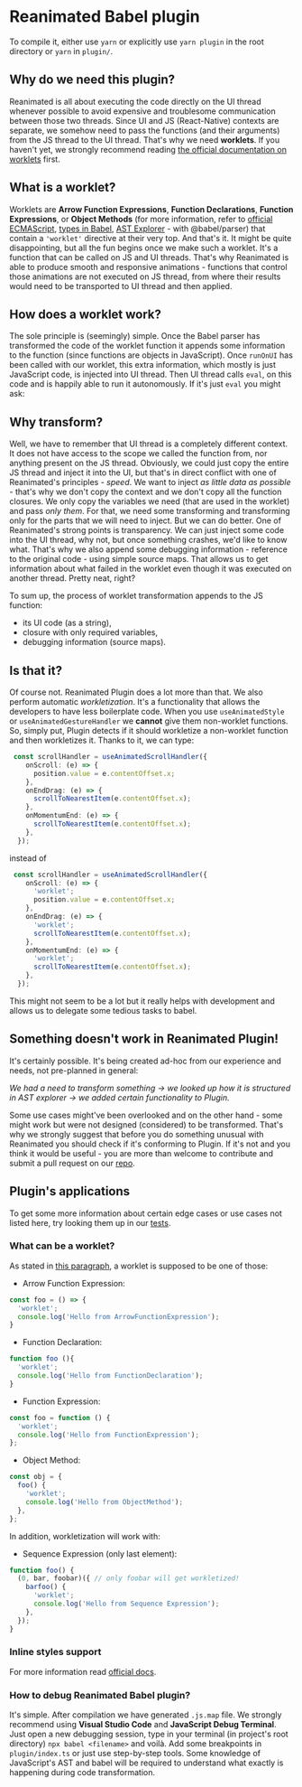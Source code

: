 # Reanimated Babel plugin

To compile it, either use `yarn` or explicitly use `yarn plugin` in the root directory or `yarn` in `plugin/`.

## Why do we need this plugin?

Reanimated is all about executing the code directly on the UI thread whenever possible to avoid expensive and troublesome communication between those two threads. Since UI and JS (React-Native) contexts are separate, we somehow need to pass the functions (and their arguments) from the JS thread to the UI thread. That's why we need **worklets**. If you haven't yet, we strongly recommend reading [the official documentation on worklets](https://docs.swmansion.com/react-native-reanimated/docs/fundamentals/worklets/) first.

## What is a worklet?

Worklets are **Arrow Function Expressions**, **Function Declarations**, **Function Expressions**, or **Object Methods** (for more information, refer to [official ECMAScript](https://262.ecma-international.org/), [types in Babel](https://babeljs.io/docs/babel-types), [AST Explorer](https://astexplorer.net/) - with @babel/parser) that contain a `'worklet'` directive at their very top. And that's it. It might be quite disappointing, but all the fun begins once we make such a worklet. It's a function that can be called on JS and UI threads. That's why Reanimated is able to produce smooth and responsive animations - functions that control those animations are not executed on JS thread, from where their results would need to be transported to UI thread and then applied.

## How does a worklet work?

The sole principle is (seemingly) simple. Once the Babel parser has transformed the code of the worklet function it appends some information to the function (since functions are objects in JavaScript). Once `runOnUI` has been called with our worklet, this extra information, which mostly is just JavaScript code, is injected into UI thread. Then UI thread calls `eval`, on this code and is happily able to run it autonomously. If it's just `eval` you might ask:

## Why transform?

Well, we have to remember that UI thread is a completely different context. It does not have access to the scope we called the function from, nor anything present on the JS thread. Obviously, we could just copy the entire JS thread and inject it into the UI, but that's in direct conflict with one of Reanimated's principles - _speed_. We want to inject _as little data as possible_ - that's why we don't copy the context and we don't copy all the function closures. We only copy the variables we need (that are used in the worklet) and pass _only them_. For that, we need some transforming and transforming only for the parts that we will need to inject. But we can do better. One of Reanimated's strong points is transparency. We can just inject some code into the UI thread, why not, but once something crashes, we'd like to know what. That's why we also append some debugging information - reference to the original code - using simple source maps. That allows us to get information about what failed in the worklet even though it was executed on another thread. Pretty neat, right?

To sum up, the process of worklet transformation appends to the JS function:

- its UI code (as a string),
- closure with only required variables,
- debugging information (source maps).

## Is that it?

Of course not. Reanimated Plugin does a lot more than that. We also perform automatic _workletization_. It's a functionality that allows the developers to have less boilerplate code. When you use `useAnimatedStyle` or `useAnimatedGestureHandler` we **cannot** give them non-worklet functions. So, simply put, Plugin detects if it should workletize a non-worklet function and then workletizes it. Thanks to it, we can type:

```TypeScript
 const scrollHandler = useAnimatedScrollHandler({
    onScroll: (e) => {
      position.value = e.contentOffset.x;
    },
    onEndDrag: (e) => {
      scrollToNearestItem(e.contentOffset.x);
    },
    onMomentumEnd: (e) => {
      scrollToNearestItem(e.contentOffset.x);
    },
  });
```

instead of

```TypeScript
 const scrollHandler = useAnimatedScrollHandler({
    onScroll: (e) => {
      'worklet';
      position.value = e.contentOffset.x;
    },
    onEndDrag: (e) => {
      'worklet';
      scrollToNearestItem(e.contentOffset.x);
    },
    onMomentumEnd: (e) => {
      'worklet';
      scrollToNearestItem(e.contentOffset.x);
    },
  });
```

This might not seem to be a lot but it really helps with development and allows us to delegate some tedious tasks to babel.

## Something doesn't work in Reanimated Plugin!

It's certainly possible. It's being created ad-hoc from our experience and needs, not pre-planned in general:

_We had a need to transform something -> we looked up how it is structured in AST explorer -> we added certain functionality to Plugin._

Some use cases might've been overlooked and on the other hand - some might work but were not designed (considered) to be transformed. That's why we strongly suggest that before you do something unusual with Reanimated you should check if it's conforming to Plugin. If it's not and you think it would be useful - you are more than welcome to contribute and submit a pull request on our [repo](https://www.github.com/software-mansion/react-native-reanimated).

## Plugin's applications

To get some more information about certain edge cases or use cases not listed here, try looking them up in our [tests](https://github.com/software-mansion/react-native-reanimated/blob/main/__tests__/plugin.test.js).

### What can be a worklet?

As stated in [this paragraph](#what-is-a-worklet), a worklet is supposed to be one of those:

- Arrow Function Expression:

```TypeScript
const foo = () => {
  'worklet';
  console.log('Hello from ArrowFunctionExpression');
}
```

- Function Declaration:

```TypeScript
function foo (){
  'worklet';
  console.log('Hello from FunctionDeclaration');
}
```

- Function Expression:

```TypeScript
const foo = function () {
  'worklet';
  console.log('Hello from FunctionExpression');
};
```

- Object Method:

```TypeScript
const obj = {
  foo() {
    'worklet';
    console.log('Hello from ObjectMethod');
  },
};
```

In addition, workletization will work with:

- Sequence Expression (only last element):

```TypeScript
function foo() {
  (0, bar, foobar)({ // only foobar will get workletized!
    barfoo() {
      'worklet';
      console.log('Hello from Sequence Expression');
    },
  });
}
```

### Inline styles support

For more information read [official docs](https://docs.swmansion.com/react-native-reanimated/docs/fundamentals/animations/#animations-in-inline-styles).

### How to debug Reanimated Babel plugin?

It's simple. After compilation we have generated `.js.map` file. We strongly recommend using **Visual Studio Code** and **JavaScript Debug Terminal**. Just open a new debugging session, type in your terminal (in project's root directory) `npx babel <filename>` and voilà. Add some breakpoints in `plugin/index.ts` or just use step-by-step tools. Some knowledge of JavaScript's AST and babel will be required to understand what exactly is happening during code transformation.
